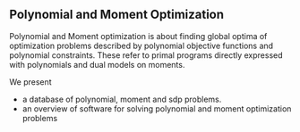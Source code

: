 ## Polynomial and Moment Optimization

Polynomial and Moment optimization is about finding global optima of optimization problems described by polynomial objective functions and polynomial constraints. 
These refer to primal programs directly expressed with polynomials and dual models on moments.

We present
- a database of polynomial, moment and sdp problems.
- an overview of software for solving polynomial and moment optimization problems
